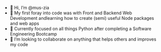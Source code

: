 - 👋 Hi, I’m @mus-zia
- 👀 My first foray into code was with Front and Backend Web Development andlearning how to create (semi) useful Node packages and web apps
- 🌱 Currently focused on all things Python after completing a Software Engineering Bootcamp
- 💞️ I’m looking to collaborate on anything that helps others and improves my code

<!---
mus-zia/mus-zia is a ✨ special ✨ repository because its `README.md` (this file) appears on your GitHub profile.
You can click the Preview link to take a look at your changes.
--->
